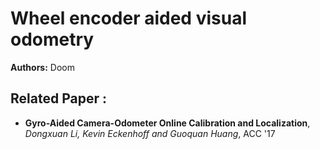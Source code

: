 # Wheel encoder aided visual odometry
**Authors:** Doom

## Related Paper :
* **Gyro-Aided Camera-Odometer Online Calibration and Localization**, *Dongxuan Li, Kevin Eckenhoff and Guoquan Huang*, ACC '17
